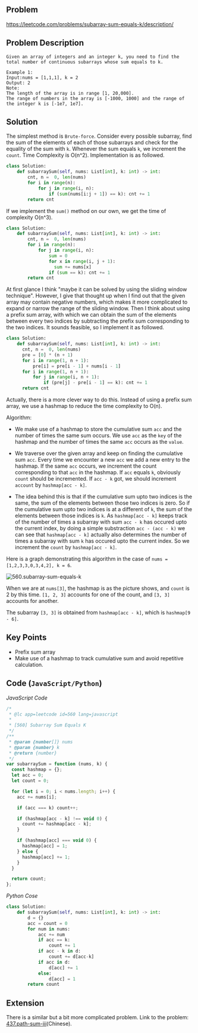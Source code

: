 ## Problem

https://leetcode.com/problems/subarray-sum-equals-k/description/

## Problem Description

```
Given an array of integers and an integer k, you need to find the total number of continuous subarrays whose sum equals to k.

Example 1:
Input:nums = [1,1,1], k = 2
Output: 2
Note:
The length of the array is in range [1, 20,000].
The range of numbers in the array is [-1000, 1000] and the range of the integer k is [-1e7, 1e7].
```

## Solution

The simplest method is `Brute-force`. Consider every possible subarray, find the sum of the elements of each of those subarrays and check for the equality of the sum with `k`. Whenever the sum equals `k`, we increment the `count`. Time Complexity is O(n^2). Implementation is as followed.

```py
class Solution:
    def subarraySum(self, nums: List[int], k: int) -> int:
        cnt, n =  0, len(nums)
        for i in range(n):
            for j in range(i, n):
                if (sum(nums[i:j + 1]) == k): cnt += 1
        return cnt
```

If we implement the `sum()` method on our own, we get the time of complexity O(n^3).

```py
class Solution:
    def subarraySum(self, nums: List[int], k: int) -> int:
        cnt, n =  0, len(nums)
        for i in range(n):
            for j in range(i, n):
                sum = 0
                for x in range(i, j + 1):
                  sum += nums[x]
                if (sum == k): cnt += 1
        return cnt
```

At first glance I think "maybe it can be solved by using the sliding window technique". However, I give that thought up when I find out that the given array may contain negative numbers, which makes it more complicated to expand or narrow the range of the sliding window. Then I think about using a prefix sum array, with which we can obtain the sum of the elements between every two indices by subtracting the prefix sum corresponding to the two indices. It sounds feasible, so I implement it as followed.

```py
class Solution:
    def subarraySum(self, nums: List[int], k: int) -> int:
      cnt, n =  0, len(nums)
      pre = [0] * (n + 1)
      for i in range(1, n + 1):
          pre[i] = pre[i - 1] + nums[i - 1]
      for i in range(1, n + 1):
          for j in range(i, n + 1):
              if (pre[j] - pre[i - 1] == k): cnt += 1
      return cnt
```

Actually, there is a more clever way to do this. Instead of using a prefix sum array, we use a hashmap to reduce the time complexity to O(n).

Algorithm:

- We make use of a hashmap to store the cumulative sum `acc` and the number of times the same sum occurs. We use `acc` as the `key` of the hashmap and the number of times the same `acc` occurs as the `value`.

- We traverse over the given array and keep on finding the cumulative sum `acc`. Every time we encounter a new `acc` we add a new entry to the hashmap. If the same `acc` occurs, we increment the count corresponding to that `acc` in the hashmap. If `acc` equals `k`, obviously `count` should be incremented. If `acc - k` got, we should increment `account` by `hashmap[acc - k]`.

- The idea behind this is that if the cumulative sum upto two indices is the same, the sum of the elements between those two indices is zero. So if the cumulative sum upto two indices is at a different of `k`, the sum of the elements between those indices is `k`. As `hashmap[acc - k]` keeps track of the number of times a subarray with sum `acc - k` has occured upto the current index, by doing a simple substraction `acc - (acc - k)` we can see that `hashmap[acc - k]` actually also determines the number of times a subarray with sum `k` has occured upto the current index. So we increment the `count` by `hashmap[acc - k]`.

Here is a graph demonstrating this algorithm in the case of `nums = [1,2,3,3,0,3,4,2], k = 6`.

![560.subarray-sum-equals-k](https://tva1.sinaimg.cn/large/007S8ZIlly1ghlu6cdcbrj30lt0edabn.jpg)

When we are at `nums[3]`, the hashmap is as the picture shows, and `count` is 2 by this time. `[1, 2, 3]` accounts for one of the count, and `[3, 3]` accounts for another.

The subarray `[3, 3]` is obtained from `hashmap[acc - k]`, which is `hashmap[9 - 6]`.

## Key Points

- Prefix sum array
- Make use of a hashmap to track cumulative sum and avoid repetitive calculation.

## Code (`JavaScript/Python`)

*JavaScript Code*
```js
/*
 * @lc app=leetcode id=560 lang=javascript
 *
 * [560] Subarray Sum Equals K
 */
/**
 * @param {number[]} nums
 * @param {number} k
 * @return {number}
 */
var subarraySum = function (nums, k) {
  const hashmap = {};
  let acc = 0;
  let count = 0;

  for (let i = 0; i < nums.length; i++) {
    acc += nums[i];

    if (acc === k) count++;

    if (hashmap[acc - k] !== void 0) {
      count += hashmap[acc - k];
    }

    if (hashmap[acc] === void 0) {
      hashmap[acc] = 1;
    } else {
      hashmap[acc] += 1;
    }
  }

  return count;
};
```

*Python Cose*

```py
class Solution:
    def subarraySum(self, nums: List[int], k: int) -> int:
        d = {}
        acc = count = 0
        for num in nums:
            acc += num
            if acc == k:
                count += 1
            if acc - k in d:
                count += d[acc-k]
            if acc in d:
                d[acc] += 1
            else:
                d[acc] = 1
        return count
```

## Extension

There is a similar but a bit more complicated problem. Link to the problem: [437.path-sum-iii](https://github.com/azl397985856/leetcode/blob/master/problems/437.path-sum-iii.md)(Chinese).
